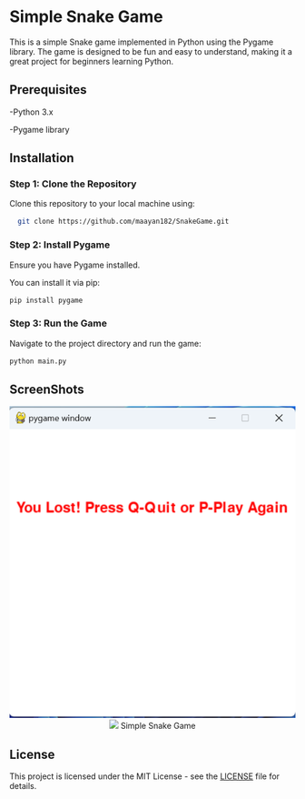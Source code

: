 
# Simple Snake Game

This is a simple Snake game implemented in Python using the Pygame library. The game is designed to be fun and easy to understand, making it a great project for beginners learning Python.


## Prerequisites
-Python 3.x

-Pygame library
## Installation

### Step 1: Clone the Repository

Clone this repository to your local machine using:

```bash
  git clone https://github.com/maayan182/SnakeGame.git
```
### Step 2: Install Pygame
Ensure you have Pygame installed.

You can install it via pip:

```bash
pip install pygame
```
### Step 3: Run the Game
Navigate to the project directory and run the game:
```bash
python main.py
```
## ScreenShots

<div align="center">
<img src="ScreenShot1.png">
<img src= "ScreenShots2.png">
Simple Snake Game
</div>

## License
This project is licensed under the MIT License - see the [LICENSE](https://choosealicense.com/licenses/mit/)  file for details.


